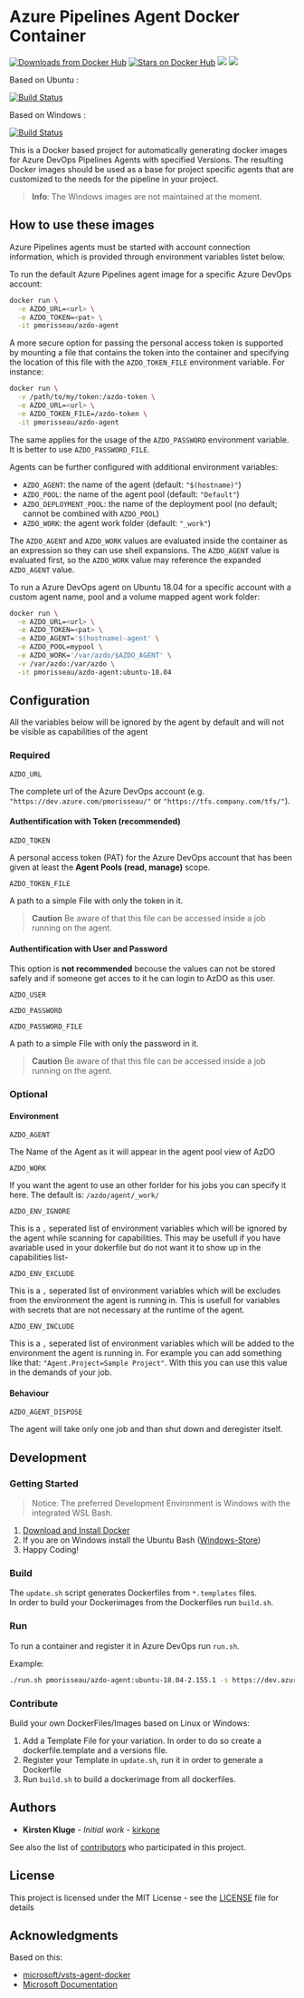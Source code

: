 # Azure Pipelines Agent Docker Container

[![Downloads from Docker Hub](https://img.shields.io/docker/pulls/pmorisseau/azdo-agent.svg)](https://hub.docker.com/r/pmorisseau/azdo-agent)
[![Stars on Docker Hub](https://img.shields.io/docker/stars/pmorisseau/azdo-agent.svg)](https://hub.docker.com/r/pmorisseau/azdo-agent)
[![](https://images.microbadger.com/badges/image/pmorisseau/azdo-agent.svg)](https://microbadger.com/images/pmorisseau/azdo-agent)
[![](https://images.microbadger.com/badges/version/pmorisseau/azdo-agent.svg)](https://microbadger.com/images/pmorisseau/azdo-agent)

Based on Ubuntu :

[![Build Status](https://dev.azure.com/pmorisseau/AzDOEphemeralAgentBuilder/_apis/build/status/Ineaweb.docker-azure-pipelines-agent-ubuntu?branchName=master)](https://dev.azure.com/pmorisseau/AzDOEphemeralAgentBuilder/_build/latest?definitionId=78&branchName=master)

Based on Windows : 

[![Build Status](https://dev.azure.com/pmorisseau/AzDOEphemeralAgentBuilder/_apis/build/status/Ineaweb.docker-azure-pipelines-agent-windows?branchName=master)](https://dev.azure.com/pmorisseau/AzDOEphemeralAgentBuilder/_build/latest?definitionId=79&branchName=master)

This is a Docker based project for automatically generating docker images for Azure DevOps Pipelines Agents with specified Versions. The resulting Docker images should be used as a base for project specific agents that are customized to the needs for the pipeline in your project.

> **Info**: The Windows images are not maintained at the moment.

## How to use these images

Azure Pipelines agents must be started with account connection information, which is provided through environment variables listet below.

To run the default Azure Pipelines agent image for a specific Azure DevOps account:

```bash
docker run \
  -e AZDO_URL=<url> \
  -e AZDO_TOKEN=<pat> \
  -it pmorisseau/azdo-agent
```

A more secure option for passing the personal access token is supported by mounting a file that contains the token into the container and specifying the location of this file with the `AZDO_TOKEN_FILE` environment variable. For instance:

```bash
docker run \
  -v /path/to/my/token:/azdo-token \
  -e AZDO_URL=<url> \
  -e AZDO_TOKEN_FILE=/azdo-token \
  -it pmorisseau/azdo-agent
```

The same applies for the usage of the `AZDO_PASSWORD` environment variable. It is better to use `AZDO_PASSWORD_FILE`.

Agents can be further configured with additional environment variables:

-   `AZDO_AGENT`: the name of the agent (default: `"$(hostname)"`)
-   `AZDO_POOL`: the name of the agent pool (default: `"Default"`)
-   `AZDO_DEPLOYMENT_POOL`: the name of the deployment pool (no default; cannot be combined with `AZDO_POOL`)
-   `AZDO_WORK`: the agent work folder (default: `"_work"`)

The `AZDO_AGENT` and `AZDO_WORK` values are evaluated inside the container as an expression so they can use shell expansions. The `AZDO_AGENT` value is evaluated first, so the `AZDO_WORK` value may reference the expanded `AZDO_AGENT` value.

To run a Azure DevOps agent on Ubuntu 18.04 for a specific account with a custom agent name, pool and a volume mapped agent work folder:

```bash
docker run \
  -e AZDO_URL=<url> \
  -e AZDO_TOKEN=<pat> \
  -e AZDO_AGENT='$(hostname)-agent' \
  -e AZDO_POOL=mypool \
  -e AZDO_WORK='/var/azdo/$AZDO_AGENT' \
  -v /var/azdo:/var/azdo \
  -it pmorisseau/azdo-agent:ubuntu-18.04
```

## Configuration

All the variables below will be ignored by the agent by default and will not be visible as capabilities of the agent

### Required

`AZDO_URL`

The complete url of the Azure DevOps account (e.g. `"https://dev.azure.com/pmorisseau/"` or `"https://tfs.company.com/tfs/"`).

#### Authentification with Token (recommended)

`AZDO_TOKEN`

A personal access token (PAT) for the Azure DevOps account that has been given at least the **Agent Pools (read, manage)** scope.

`AZDO_TOKEN_FILE`

A path to a simple File with only the token in it.

> **Caution** Be aware of that this file can be accessed inside a job running on the agent.

#### Authentification with User and Password

This option is **not recommended** becouse the values can not be stored safely and if someone get acces to it he can login to AzDO as this user.

`AZDO_USER`

`AZDO_PASSWORD`

`AZDO_PASSWORD_FILE`

A path to a simple File with only the password in it.

> **Caution** Be aware of that this file can be accessed inside a job running on the agent.

### Optional

#### Environment

`AZDO_AGENT`

The Name of the Agent as it will appear in the agent pool view of AzDO

`AZDO_WORK`

If you want the agent to use an other forlder for his jobs you can specify it here. The default is: `/azdo/agent/_work/`

`AZDO_ENV_IGNORE`

This is a `,` seperated list of environment variables which will be ignored by the agent while scanning for capabilities. This may be usefull if you have avariable used in your dokerfile but do not want it to show up in the capabilities list-

`AZDO_ENV_EXCLUDE`

This is a `,` seperated list of environment variables which will be excludes from the environment the agent is running in. This is usefull for variables with secrets that are not necessary at the runtime of the agent.

`AZDO_ENV_INCLUDE`

This is a `,` seperated list of environment variables which will be added to the environment the agent is running in. For example you can add something like that: `"Agent.Project=Sample Project"`. With this you can use this value in the demands of your job.

#### Behaviour

`AZDO_AGENT_DISPOSE`

The agent will take only one job and than shut down and deregister itself.

## Development

### Getting Started

> Notice: The preferred Development Environment is Windows with the integrated WSL Bash.

1.  [Download and Install Docker](https://docs.docker.com/docker-for-windows/install/)
2.  If you are on Windows install the Ubuntu Bash ([Windows-Store](https://www.microsoft.com/en-us/p/ubuntu/9nblggh4msv6))
3.  Happy Coding!

### Build

The `update.sh` script generates Dockerfiles from  `*.templates` files.  
In order to build your Dockerimages from the Dockerfiles run `build.sh`.

### Run

To run a container and register it in Azure DevOps run `run.sh`.

Example:

```bash
./run.sh pmorisseau/azdo-agent:ubuntu-18.04-2.155.1 -s https://dev.azure.com/pmorisseau/ -n TestAgent01 -p DockerSamples -c -d -i
```

### Contribute

Build your own DockerFiles/Images based on Linux or Windows:

1.  Add a Template File for your variation. In order to do so create a dockerfile.template and a versions file.
2.  Register your Template in `update.sh`, run it in order to generate a Dockerfile
3.  Run `build.sh` to build a dockerimage from all dockerfiles.

## Authors

-   **Kirsten Kluge** - _Initial work_ - [kirkone](https://github.com/kirkone)

See also the list of [contributors](https://github.com/codez-one/docker-azure-pipelines-agent/graphs/contributors) who participated in this project.

## License

This project is licensed under the MIT License - see the [LICENSE](LICENSE) file for details

## Acknowledgments

Based on this:

-   [microsoft/vsts-agent-docker](https://github.com/microsoft/vsts-agent-docker)
-   [Microsoft Documentation](https://docs.microsoft.com/en-us/azure/devops/pipelines/agents/docker?view=azure-devops)
